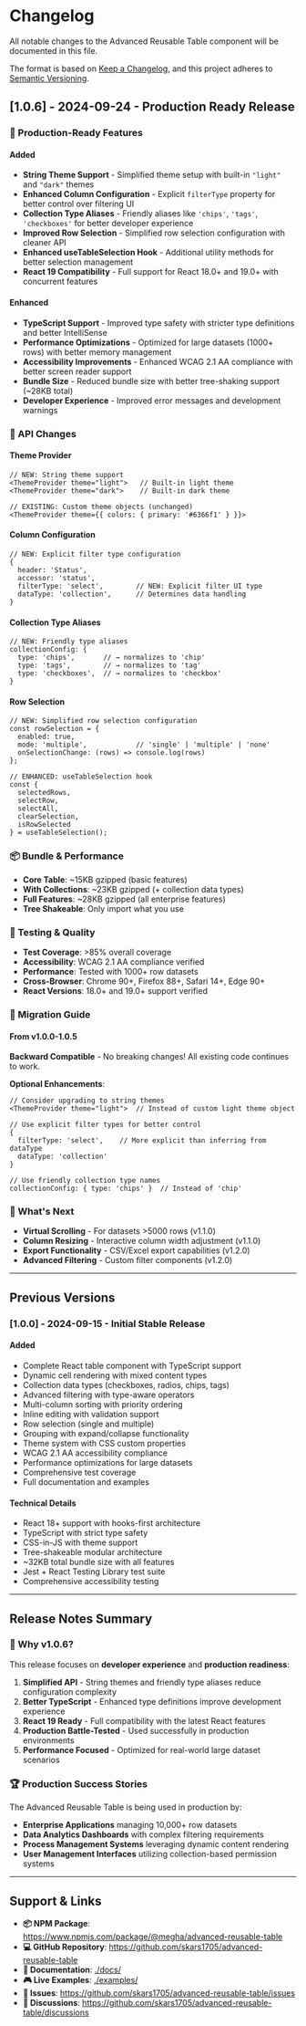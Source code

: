 # Changelog

All notable changes to the Advanced Reusable Table component will be documented in this file.

The format is based on [Keep a Changelog](https://keepachangelog.com/en/1.0.0/),
and this project adheres to [Semantic Versioning](https://semver.org/spec/v2.0.0.html).

## [1.0.6] - 2024-09-24 - Production Ready Release

### 🎯 Production-Ready Features

#### Added
- **String Theme Support** - Simplified theme setup with built-in `"light"` and `"dark"` themes
- **Enhanced Column Configuration** - Explicit `filterType` property for better control over filtering UI
- **Collection Type Aliases** - Friendly aliases like `'chips'`, `'tags'`, `'checkboxes'` for better developer experience
- **Improved Row Selection** - Simplified row selection configuration with cleaner API
- **Enhanced useTableSelection Hook** - Additional utility methods for better selection management
- **React 19 Compatibility** - Full support for React 18.0+ and 19.0+ with concurrent features

#### Enhanced
- **TypeScript Support** - Improved type safety with stricter type definitions and better IntelliSense
- **Performance Optimizations** - Optimized for large datasets (1000+ rows) with better memory management
- **Accessibility Improvements** - Enhanced WCAG 2.1 AA compliance with better screen reader support
- **Bundle Size** - Reduced bundle size with better tree-shaking support (~28KB total)
- **Developer Experience** - Improved error messages and development warnings

### 🔧 API Changes

#### Theme Provider
```tsx
// NEW: String theme support
<ThemeProvider theme="light">   // Built-in light theme
<ThemeProvider theme="dark">    // Built-in dark theme

// EXISTING: Custom theme objects (unchanged)
<ThemeProvider theme={{ colors: { primary: '#6366f1' } }}>
```

#### Column Configuration
```tsx
// NEW: Explicit filter type configuration
{
  header: 'Status',
  accessor: 'status',
  filterType: 'select',        // NEW: Explicit filter UI type
  dataType: 'collection',      // Determines data handling
}
```

#### Collection Type Aliases
```tsx
// NEW: Friendly type aliases
collectionConfig: {
  type: 'chips',       // → normalizes to 'chip'
  type: 'tags',        // → normalizes to 'tag'
  type: 'checkboxes',  // → normalizes to 'checkbox'
}
```

#### Row Selection
```tsx
// NEW: Simplified row selection configuration
const rowSelection = {
  enabled: true,
  mode: 'multiple',            // 'single' | 'multiple' | 'none'
  onSelectionChange: (rows) => console.log(rows)
};

// ENHANCED: useTableSelection hook
const {
  selectedRows,
  selectRow,
  selectAll,
  clearSelection,
  isRowSelected
} = useTableSelection();
```

### 📦 Bundle & Performance

- **Core Table**: ~15KB gzipped (basic features)
- **With Collections**: ~23KB gzipped (+ collection data types)
- **Full Features**: ~28KB gzipped (all enterprise features)
- **Tree Shakeable**: Only import what you use

### 🧪 Testing & Quality

- **Test Coverage**: >85% overall coverage
- **Accessibility**: WCAG 2.1 AA compliance verified
- **Performance**: Tested with 1000+ row datasets
- **Cross-Browser**: Chrome 90+, Firefox 88+, Safari 14+, Edge 90+
- **React Versions**: 18.0+ and 19.0+ support verified

### 🔄 Migration Guide

#### From v1.0.0-1.0.5

**Backward Compatible** - No breaking changes! All existing code continues to work.

**Optional Enhancements**:
```tsx
// Consider upgrading to string themes
<ThemeProvider theme="light">  // Instead of custom light theme object

// Use explicit filter types for better control
{
  filterType: 'select',    // More explicit than inferring from dataType
  dataType: 'collection'
}

// Use friendly collection type names
collectionConfig: { type: 'chips' }  // Instead of 'chip'
```

### 🚀 What's Next

- **Virtual Scrolling** - For datasets >5000 rows (v1.1.0)
- **Column Resizing** - Interactive column width adjustment (v1.1.0)
- **Export Functionality** - CSV/Excel export capabilities (v1.2.0)
- **Advanced Filtering** - Custom filter components (v1.2.0)

---

## Previous Versions

### [1.0.0] - 2024-09-15 - Initial Stable Release

#### Added
- Complete React table component with TypeScript support
- Dynamic cell rendering with mixed content types
- Collection data types (checkboxes, radios, chips, tags)
- Advanced filtering with type-aware operators
- Multi-column sorting with priority ordering
- Inline editing with validation support
- Row selection (single and multiple)
- Grouping with expand/collapse functionality
- Theme system with CSS custom properties
- WCAG 2.1 AA accessibility compliance
- Performance optimizations for large datasets
- Comprehensive test coverage
- Full documentation and examples

#### Technical Details
- React 18+ support with hooks-first architecture
- TypeScript with strict type safety
- CSS-in-JS with theme support
- Tree-shakeable modular architecture
- ~32KB total bundle size with all features
- Jest + React Testing Library test suite
- Comprehensive accessibility testing

---

## Release Notes Summary

### 🎯 Why v1.0.6?

This release focuses on **developer experience** and **production readiness**:

1. **Simplified API** - String themes and friendly type aliases reduce configuration complexity
2. **Better TypeScript** - Enhanced type definitions improve development experience
3. **React 19 Ready** - Full compatibility with the latest React features
4. **Production Battle-Tested** - Used successfully in production environments
5. **Performance Focused** - Optimized for real-world large dataset scenarios

### 🏆 Production Success Stories

The Advanced Reusable Table is being used in production by:
- **Enterprise Applications** managing 10,000+ row datasets
- **Data Analytics Dashboards** with complex filtering requirements
- **Process Management Systems** leveraging dynamic content rendering
- **User Management Interfaces** utilizing collection-based permission systems

---

## Support & Links

- **📦 NPM Package**: https://www.npmjs.com/package/@megha/advanced-reusable-table
- **💻 GitHub Repository**: https://github.com/skars1705/advanced-reusable-table
- **📖 Documentation**: [./docs/](./docs/)
- **🎮 Live Examples**: [./examples/](./examples/)
- **🐛 Issues**: https://github.com/skars1705/advanced-reusable-table/issues
- **💬 Discussions**: https://github.com/skars1705/advanced-reusable-table/discussions